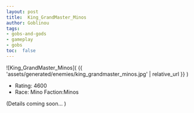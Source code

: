 ```yaml
---
layout: post
title:  King_GrandMaster_Minos
author: Goblinou
tags:
- gobs-and-gods
- gameplay
- gobs
toc:  false
---
```


![King_GrandMaster_Minos]( {{ 'assets/generated/enemies/king_grandmaster_minos.jpg' | relative_url }} )
- Rating: 4600
- Race: Mino  Faction:Minos

(Details coming soon... )